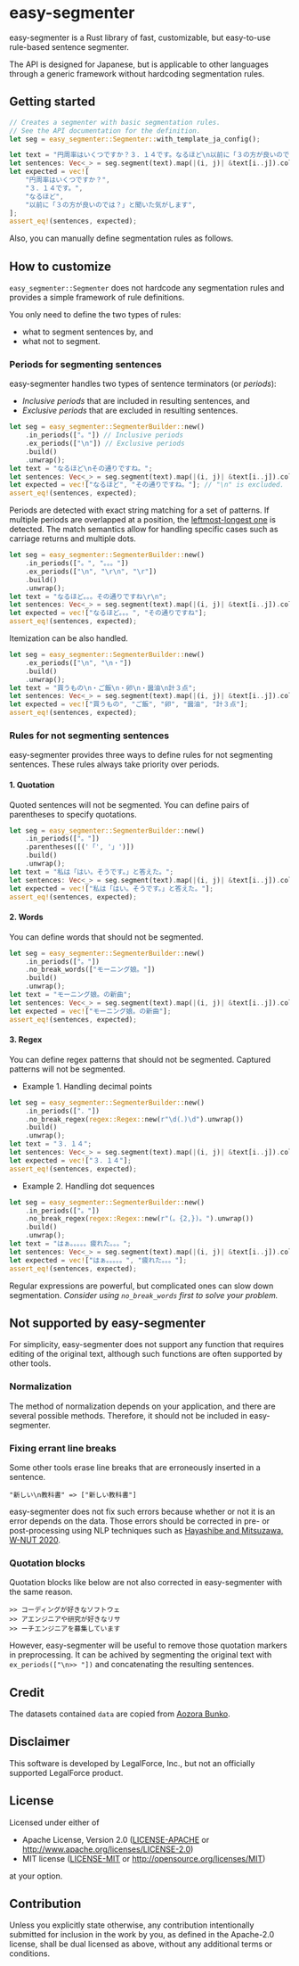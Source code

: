 # easy-segmenter

easy-segmenter is a Rust library of fast, customizable, but easy-to-use rule-based sentence segmenter.

The API is designed for Japanese, but is applicable to other languages
through a generic framework without hardcoding segmentation rules.

## Getting started

```rust
// Creates a segmenter with basic segmentation rules.
// See the API documentation for the definition.
let seg = easy_segmenter::Segmenter::with_template_ja_config();

let text = "円周率はいくつですか？３．１４です。なるほど\n以前に「３の方が良いのでは？」と聞いた気がします";
let sentences: Vec<_> = seg.segment(text).map(|(i, j)| &text[i..j]).collect();
let expected = vec![
    "円周率はいくつですか？",
    "３．１４です。",
    "なるほど",
    "以前に「３の方が良いのでは？」と聞いた気がします",
];
assert_eq!(sentences, expected);
```

Also, you can manually define segmentation rules as follows.

## How to customize

`easy_segmenter::Segmenter` does not hardcode any segmentation rules and
provides a simple framework of rule definitions.

You only need to define the two types of rules:
- what to segment sentences by, and
- what not to segment.

### Periods for segmenting sentences

easy-segmenter handles two types of sentence terminators (or *periods*):

- *Inclusive periods* that are included in resulting sentences, and
- *Exclusive periods* that are excluded in resulting sentences.

```rust
let seg = easy_segmenter::SegmenterBuilder::new()
    .in_periods(["。"]) // Inclusive periods
    .ex_periods(["\n"]) // Exclusive periods
    .build()
    .unwrap();
let text = "なるほど\nその通りですね。";
let sentences: Vec<_> = seg.segment(text).map(|(i, j)| &text[i..j]).collect();
let expected = vec!["なるほど", "その通りですね。"]; // "\n" is excluded.
assert_eq!(sentences, expected);
```

Periods are detected with exact string matching for a set of patterns.
If multiple periods are overlapped at a position,
the [leftmost-longest one](https://docs.rs/aho-corasick/latest/aho_corasick/enum.MatchKind.html#variant.LeftmostLongest) is detected.
The match semantics allow for handling specific cases such as carriage returns and multiple dots.

```rust
let seg = easy_segmenter::SegmenterBuilder::new()
    .in_periods(["。", "。。。"])
    .ex_periods(["\n", "\r\n", "\r"])
    .build()
    .unwrap();
let text = "なるほど。。。その通りですね\r\n";
let sentences: Vec<_> = seg.segment(text).map(|(i, j)| &text[i..j]).collect();
let expected = vec!["なるほど。。。", "その通りですね"];
assert_eq!(sentences, expected);
```

Itemization can be also handled.

```rust
let seg = easy_segmenter::SegmenterBuilder::new()
    .ex_periods(["\n", "\n・"])
    .build()
    .unwrap();
let text = "買うもの\n・ご飯\n・卵\n・醤油\n計３点";
let sentences: Vec<_> = seg.segment(text).map(|(i, j)| &text[i..j]).collect();
let expected = vec!["買うもの", "ご飯", "卵", "醤油", "計３点"];
assert_eq!(sentences, expected);
```

### Rules for not segmenting sentences

easy-segmenter provides three ways to define rules for not segmenting sentences.
These rules always take priority over periods.

#### 1. Quotation

Quoted sentences will not be segmented.
You can define pairs of parentheses to specify quotations.

```rust
let seg = easy_segmenter::SegmenterBuilder::new()
    .in_periods(["。"])
    .parentheses([('「', '」')])
    .build()
    .unwrap();
let text = "私は「はい。そうです。」と答えた。";
let sentences: Vec<_> = seg.segment(text).map(|(i, j)| &text[i..j]).collect();
let expected = vec!["私は「はい。そうです。」と答えた。"];
assert_eq!(sentences, expected);
```

#### 2. Words

You can define words that should not be segmented.

```rust
let seg = easy_segmenter::SegmenterBuilder::new()
    .in_periods(["。"])
    .no_break_words(["モーニング娘。"])
    .build()
    .unwrap();
let text = "モーニング娘。の新曲";
let sentences: Vec<_> = seg.segment(text).map(|(i, j)| &text[i..j]).collect();
let expected = vec!["モーニング娘。の新曲"];
assert_eq!(sentences, expected);
```

#### 3. Regex

You can define regex patterns that should not be segmented.
Captured patterns will not be segmented.

- Example 1. Handling decimal points

```rust
let seg = easy_segmenter::SegmenterBuilder::new()
    .in_periods(["．"])
    .no_break_regex(regex::Regex::new(r"\d(．)\d").unwrap())
    .build()
    .unwrap();
let text = "３．１４";
let sentences: Vec<_> = seg.segment(text).map(|(i, j)| &text[i..j]).collect();
let expected = vec!["３．１４"];
assert_eq!(sentences, expected);
```

- Example 2. Handling dot sequences

```rust
let seg = easy_segmenter::SegmenterBuilder::new()
    .in_periods(["。"])
    .no_break_regex(regex::Regex::new(r"(。{2,})。").unwrap())
    .build()
    .unwrap();
let text = "はぁ。。。。。疲れた。。。";
let sentences: Vec<_> = seg.segment(text).map(|(i, j)| &text[i..j]).collect();
let expected = vec!["はぁ。。。。。", "疲れた。。。"];
assert_eq!(sentences, expected);
```

Regular expressions are powerful, but complicated ones can slow down segmentation.
*Consider using `no_break_words` first to solve your problem.*

## Not supported by easy-segmenter

For simplicity, easy-segmenter does not support any function that requires editing of the original text,
although such functions are often supported by other tools.

### Normalization

The method of normalization depends on your application, and there are several possible methods.
Therefore, it should not be included in easy-segmenter.

### Fixing errant line breaks

Some other tools erase line breaks that are erroneously inserted in a sentence.

```text
"新しい\n教科書" => ["新しい教科書"]
```

easy-segmenter does not fix such errors because whether or not it is an error depends on the data.
Those errors should be corrected in pre- or post-processing using NLP techniques such as [Hayashibe and Mitsuzawa, W-NUT 2020](https://aclanthology.org/2020.wnut-1.10.pdf).

### Quotation blocks

Quotation blocks like below are not also corrected in easy-segmenter with the same reason.

```text
>> コーディングが好きなソフトウェ
>> アエンジニアや研究が好きなリサ
>> ーチエンジニアを募集しています
```

However, easy-segmenter will be useful to remove those quotation markers in preprocessing.
It can be achived by segmenting the original text with `ex_periods(["\n>> "])` and concatenating the resulting sentences.

## Credit

The datasets contained `data` are copied from  [Aozora Bunko](https://www.aozora.gr.jp).

## Disclaimer

This software is developed by LegalForce, Inc.,
but not an officially supported LegalForce product.

## License

Licensed under either of

 * Apache License, Version 2.0
   ([LICENSE-APACHE](LICENSE-APACHE) or http://www.apache.org/licenses/LICENSE-2.0)
 * MIT license
   ([LICENSE-MIT](LICENSE-MIT) or http://opensource.org/licenses/MIT)

at your option.

## Contribution

Unless you explicitly state otherwise, any contribution intentionally submitted
for inclusion in the work by you, as defined in the Apache-2.0 license, shall be
dual licensed as above, without any additional terms or conditions.
